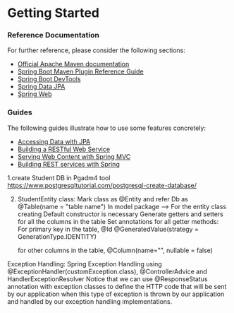 # Getting Started

### Reference Documentation
For further reference, please consider the following sections:

* [Official Apache Maven documentation](https://maven.apache.org/guides/index.html)
* [Spring Boot Maven Plugin Reference Guide](https://docs.spring.io/spring-boot/docs/2.2.5.RELEASE/maven-plugin/)
* [Spring Boot DevTools](https://docs.spring.io/spring-boot/docs/2.2.5.RELEASE/reference/htmlsingle/#using-boot-devtools)
* [Spring Data JPA](https://docs.spring.io/spring-boot/docs/2.2.5.RELEASE/reference/htmlsingle/#boot-features-jpa-and-spring-data)
* [Spring Web](https://docs.spring.io/spring-boot/docs/2.2.5.RELEASE/reference/htmlsingle/#boot-features-developing-web-applications)

### Guides
The following guides illustrate how to use some features concretely:

* [Accessing Data with JPA](https://spring.io/guides/gs/accessing-data-jpa/)
* [Building a RESTful Web Service](https://spring.io/guides/gs/rest-service/)
* [Serving Web Content with Spring MVC](https://spring.io/guides/gs/serving-web-content/)
* [Building REST services with Spring](https://spring.io/guides/tutorials/bookmarks/)

1.create Student DB in Pgadm4 tool
https://www.postgresqltutorial.com/postgresql-create-database/ 

2. StudentEntity class: 
Mark class as @Entity and refer Db as @Table(name = "table name")
In model package --> For the entity class creating Default constructor is necessary
Generate getters and setters for all the columns in the table
Set annotations for all getter methods:
	For primary key in the table, 
	@Id
	@GeneratedValue(strategy = GenerationType.IDENTITY)

	for other columns in the table,
	@Column(name="", nullable = false)
	
Exception Handling:
Spring Exception Handling using @ExceptionHandler(customException.class), @ControllerAdvice and HandlerExceptionResolver
 Notice that we can use @ResponseStatus annotation with exception classes to define the HTTP code 
 that will be sent by our application 
 when this type of exception is thrown by our application and handled by our exception handling implementations.

